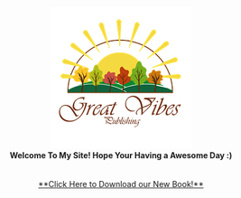 <div align="center"><img src="img/Great_vibes_publishing-transparent250.png" /><br /><b> Welcome To My Site! Hope Your Having a Awesome Day :)</b><br /><br /><br /><a href="book">**Click Here to Download our New Book!**</a></div>
